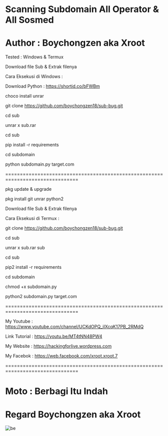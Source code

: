 # Scanning Subdomain All Operator & All Sosmed 

# Author : Boychongzen aka Xroot



Tested : Windows & Termux

Download file Sub & Extrak filenya

Cara Eksekusi di Windows :

Download Python : https://shortid.co/bFWBm

choco install unrar

git clone https://github.com/boychongzen18/sub-bug.git

cd sub

unrar x sub.rar

cd sub

pip install -r requirements

cd subdomain

python subdomain.py target.com

===============================================================================

pkg update & upgrade

pkg install git unrar python2 

Download file Sub & Extrak filenya

Cara Eksekusi di Termux :

git clone https://github.com/boychongzen18/sub-bug.git

cd sub

unrar x sub.rar sub

cd sub 

pip2 install -r requirements

cd subdomain

chmod +x subdomain.py

python2 subdomain.py target.com

===============================================================================

My Youtube : https://www.youtube.com/channel/UCKdOPQ_iIXcqK17PB_2RMdQ

Link Tutorial : https://youtu.be/MT4tNN48PW4

My Website : https://hackingforlive.wordpress.com

My Facebok : https://web.facebook.com/xroot.xroot.7

===============================================================================

# Moto : Berbagi Itu Indah


# Regard Boychongzen aka Xroot

![be](https://raw.githubusercontent.com/boychongzen18/sub/master/sub.jpg)
